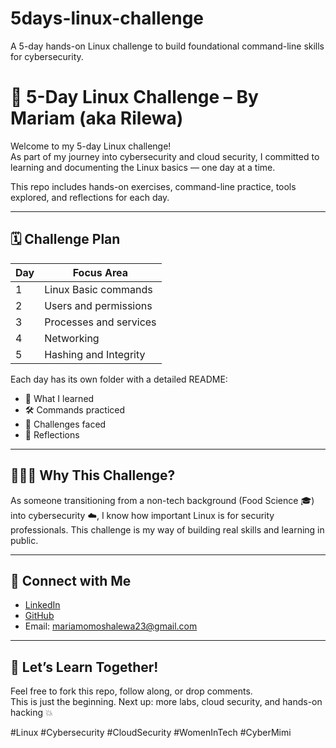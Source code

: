 # 5days-linux-challenge
A 5-day hands-on Linux challenge to build foundational command-line skills for cybersecurity.
# 🐧 5-Day Linux Challenge – By Mariam (aka Rilewa)

Welcome to my 5-day Linux challenge!  
As part of my journey into cybersecurity and cloud security, I committed to learning and documenting the Linux basics — one day at a time.

This repo includes hands-on exercises, command-line practice, tools explored, and reflections for each day.

---

## 🗓️ Challenge Plan

| Day | Focus Area                             |
|-----|----------------------------------------|
| 1   | Linux Basic commands                   |
| 2   | Users and permissions                  |
| 3   | Processes and services                 |
| 4   | Networking                             |
| 5   | Hashing and Integrity                  |

Each day has its own folder with a detailed README:
- 🧠 What I learned  
- 🛠️ Commands practiced  
- 🧩 Challenges faced  
- 💭 Reflections  

---

## 🧑🏽‍💻 Why This Challenge?

As someone transitioning from a non-tech background (Food Science 🎓) into cybersecurity ☁️, I know how important Linux is for security professionals. This challenge is my way of building real skills and learning in public.

---

## 🔗 Connect with Me

- [LinkedIn](https://linkedin.com/in/mariam-moshood)  
- [GitHub](https://github.com/rilewacyber)  
- Email: mariamomoshalewa23@gmail.com

---

## 🌟 Let’s Learn Together!
Feel free to fork this repo, follow along, or drop comments.  
This is just the beginning. Next up: more labs, cloud security, and hands-on hacking 💥

#Linux #Cybersecurity #CloudSecurity #WomenInTech #CyberMimi
